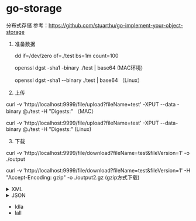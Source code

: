 # go-storage
分布式存储
参考：https://github.com/stuarthu/go-implement-your-object-storage

1. 准备数据

    dd if=/dev/zero of=./test bs=1m count=100
  
    openssl dgst -sha1 -binary ./test | base64 (MAC环境)
  
    openssl dgst -sha1 --binary ./test | base64 （Linux）

2. 上传

  curl -v 'http://localhost:9999/file/upload?fileName=test' -XPUT --data -binary @./test -H "Digests:" （MAC）
  
  curl -v 'http://localhost:9999/file/upload?fileName=test' -XPUT --data-binary @./test -H "Digests:" (Linux)
  
3. 下载
  
  curl -v 'http://localhost:9999/file/download?fileName=test&fileVersion=1' -o ./output
  
  curl -v 'http://localhost:9999/file/download?fileName=test&fileVersion=1' -H "Accept-Encoding: gzip" -o ./output2.gz (gzip方式下载)







<details>
  <summary> XML </summary>

```
   
   
   
   fmt.Println("Hello world")
```

</details>

<details>
  <summary> JSON </summary>

  ```
   fmt.Println("Hello world")
  ```

</details>

- ldla
- lall
